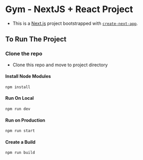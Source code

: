# Gym - NextJS + React Project

- This is a [Next.js](https://nextjs.org/) project bootstrapped with [`create-next-app`](https://github.com/vercel/next.js/tree/canary/packages/create-next-app).

## To Run The Project

### Clone the repo 
- Clone this repo and move to project directory

#### Install Node Modules 

```
npm install 

```

#### Run On Local 
```
npm run dev
```

#### Run on Production
```
npm run start
```

#### Create a  Build
```
npm run build
```
